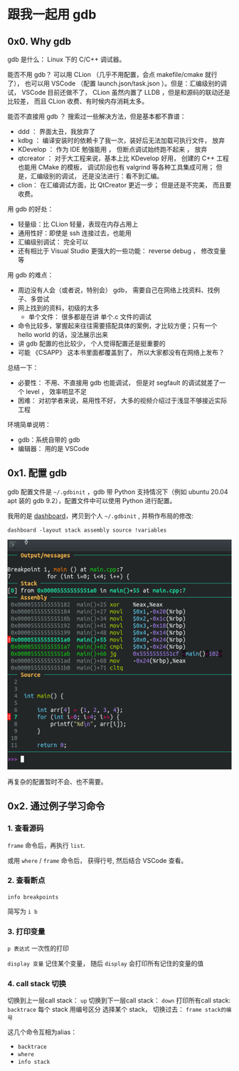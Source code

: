 # 跟我一起用 gdb

## 0x0. Why gdb

gdb 是什么： Linux 下的 C/C++ 调试器。

能否不用 gdb？ 可以用 CLion （几乎不用配置，会点 makefile/cmake 就行了）， 也可以用 VSCode （配置 launch.json/task.json ）。但是：汇编级别的调试， VSCode 目前还做不了， CLion 虽然内置了 LLDB ，但是和源码的联动还是比较差， 而且 CLion 收费、有时候内存消耗太多。

能否不直接用 gdb ？ 搜索过一些解决方法，但是基本都不靠谱：
- ddd ： 界面太丑，我放弃了
- kdbg ： 编译安装时的依赖卡了我一次，装好后无法加载可执行文件， 放弃
- KDevelop ： 作为 IDE 勉强能用 ， 但断点调试始终跑不起来 ， 放弃
- qtcreator ： 对于大工程来说，基本上比 KDevelop 好用， 创建的 C++ 工程也能用 CMake 的模板， 调试阶段也有 valgrind 等各种工具集成可用； 但是，汇编级别的调试， 还是没法进行：看不到汇编。
- clion： 在汇编调试方面，比 QtCreator 更近一步； 但是还是不完美， 而且要收费。

用 gdb 的好处：
- 轻量级：比 CLion 轻量，表现在内存占用上
- 通用性好：即使是 ssh 连接过去，也能用
- 汇编级别调试： 完全可以
- 还有相比于 Visual Studio 更强大的一些功能： reverse debug ， 修改变量 等

用 gdb 的难点：
- 周边没有人会（或者说，特别会） gdb， 需要自己在网络上找资料、找例子、多尝试
- 网上找到的资料，初级的太多
    - 单个文件： 很多都是在讲 单个.c 文件的调试
- 命令比较多，掌握起来往往需要搭配具体的案例，才比较方便；只有一个 hello world 的话，没法展示出来
- 讲 gdb 配置的也比较少， 个人觉得配置还是挺重要的
- 可能 《CSAPP》 这本书里面都覆盖到了， 所以大家都没有在网络上发布？

总结一下：
- 必要性： 不用、不直接用 gdb 也能调试， 但是对 segfault 的调试就差了一个 level ， 效率明显不足
- 困难：   对初学者来说，易用性不好， 大多的视频介绍过于浅显不够接近实际工程

环境简单说明：
- gdb：系统自带的 gdb
- 编辑器： 用的是 VSCode

## 0x1. 配置 gdb

gdb 配置文件是 `~/.gdbinit` ，gdb 带 Python 支持情况下（例如 ubuntu 20.04 apt 装的 gdb 9.2），配置文件中可以使用 Python 进行配置。

我用的是 [dashboard](https://github.com/cyrus-and/gdb-dashboard/)，拷贝到个人 `~/.gdbinit` , 并稍作布局的修改:

```
dashboard -layout stack assembly source !variables
```

![gdb-dashboard截图](gdb-dashboard-snapshot.png)


再复杂的配置暂时不会、也不需要。

## 0x2. 通过例子学习命令

### 1. 查看源码

`frame` 命令后，再执行 `list`.

或用 `where` / `frame` 命令后， 获得行号, 然后结合 VSCode 查看。

### 2. 查看断点

`info breakpoints`

简写为 `i b`

### 3. 打印变量

`p 表达式`  一次性的打印

`display 变量`  记住某个变量， 随后 `display` 会打印所有记住的变量的值


### 4. call stack 切换

切换到上一层call stack： `up`
切换到下一层call stack： `down`
打印所有call stack: `backtrace`    每个 stack 用编号区分
选择某个 stack， 切换过去： `frame stack的编号`

这几个命令互相为alias：
- `backtrace`
- `where`
- `info stack`